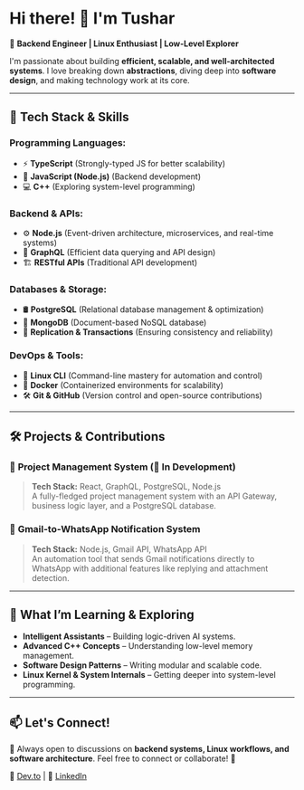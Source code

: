 
# Hi there! 👋 I'm Tushar

🚀 **Backend Engineer | Linux Enthusiast | Low-Level Explorer**

I'm passionate about building **efficient, scalable, and well-architected systems**. I love breaking down **abstractions**, diving deep into **software design**, and making technology work at its core.

---

## 🔧 **Tech Stack & Skills**

### **Programming Languages:**
- ⚡ **TypeScript** (Strongly-typed JS for better scalability)
- 🚀 **JavaScript (Node.js)** (Backend development)
- 💻 **C++** (Exploring system-level programming)


### **Backend & APIs:**
- ⚙️ **Node.js** (Event-driven architecture, microservices, and real-time systems)
- 🔗 **GraphQL** (Efficient data querying and API design)
- 🏗️ **RESTful APIs** (Traditional API development)

### **Databases & Storage:**
- 🛢 **PostgreSQL** (Relational database management & optimization)
- 🔹 **MongoDB** (Document-based NoSQL database)
- 🔄 **Replication & Transactions** (Ensuring consistency and reliability)

### **DevOps & Tools:**
- 🐧 **Linux CLI** (Command-line mastery for automation and control)
- 🐳 **Docker** (Containerized environments for scalability)
- 🛠️ **Git & GitHub** (Version control and open-source contributions)

---

## 🛠 **Projects & Contributions**

### 📌 **Project Management System** (🚧 In Development)
> **Tech Stack:** React, GraphQL, PostgreSQL, Node.js  
A fully-fledged project management system with an API Gateway, business logic layer, and a PostgreSQL database.

### 📌 **Gmail-to-WhatsApp Notification System**
> **Tech Stack:** Node.js, Gmail API, WhatsApp API  
An automation tool that sends Gmail notifications directly to WhatsApp with additional features like replying and attachment detection.


---

## 🌱 **What I’m Learning & Exploring**
- **Intelligent Assistants** – Building logic-driven AI systems.
- **Advanced C++ Concepts** – Understanding low-level memory management.
- **Software Design Patterns** – Writing modular and scalable code.
- **Linux Kernel & System Internals** – Getting deeper into system-level programming.

---

## 📫 **Let's Connect!**
💬 Always open to discussions on **backend systems, Linux workflows, and software architecture**. Feel free to connect or collaborate! 🚀

📝 [Dev.to](https://dev.to/tush03) | 🏢 [LinkedIn](https://www.linkedin.com/in/tushar-patil-a644082a6/)
